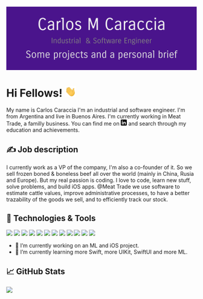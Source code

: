 
![Header](https://raw.githubusercontent.com/carlosmariacaraccia/carlosmariacaraccia/master/intro_frame.png "Header")

# Hi Fellows! <img src="https://raw.githubusercontent.com/carlosmariacaraccia/carlosmariacaraccia/master/wave.gif" width="30px">

My name is Carlos Caraccia I'm an industrial and software engineer. I'm from Argentina and live in Buenos Aires. I'm currently working in Meat Trade, a familly business. You can find me on [![LinkedIn][3.2]][3] and search through my education and achievements.

## &#x270d; Job description
I currently work as a VP of the company, I'm also a co-founder of it. So we sell frozen boned & boneless beef all over the world (mainly in China, Rusia and Europe). But my real passion is coding. I love to code, learn new stuff, solve problems, and build iOS apps. @Meat Trade we use software to estimate cattle values, improve administrative processes, to have a better trazability of the goods we sell, and to efficiently track our stock.

## 🔧 Technologies & Tools
![](https://img.shields.io/badge/OS-macOS-informational?style=flat&logo=macos&logoColor=white&color=4a148c)
![](https://img.shields.io/badge/Editor-Xcode-informational?style=flat&logo=Xcode&idea&logoColor=white&color=4a148c)
![](https://img.shields.io/badge/Editor-PyCharm-informational?style=flat&logo=PyCharm&idea&logoColor=white&color=4a148c)
![](https://img.shields.io/badge/Editor-Jupyter-informational?style=flat&logo=jupyter&idea&logoColor=white&color=4a148c)
![](https://img.shields.io/badge/Code-Swift-informational?style=flat&logo=swift&logoColor=white&color=4a148c)
![](https://img.shields.io/badge/Code-Python-informational?style=flat&logo=python&logoColor=white&color=4a148c)
![](https://img.shields.io/badge/Code-ObjectiveC-informational?style=flat&logo=objectivec&logoColor=white&color=4a148c)
![](https://img.shields.io/badge/Code-C-informational?style=flat&logo=C&logoColor=white&color=4a148c)
![](https://img.shields.io/badge/Shell-Bash-informational?style=flat&logo=gnu-bash&logoColor=white&color=4a148c)
![](https://img.shields.io/badge/Tool-Turicreate-informational?style=flat&logo=turi&logoColor=white&color=4a148c)
![](https://img.shields.io/badge/Tool-Tensorflow-informational?style=flat&logo=tensorflow&logoColor=white&color=4a148c)
![](https://img.shields.io/badge/Tool-Realm-informational?style=flat&logo=realm&logoColor=white&color=4a148c)


<!-- icons without padding -->

[3.2]: https://raw.githubusercontent.com/carlosmariacaraccia/carlosmariacaraccia/master/linkedin-3-16.png (LinkedIn icon without padding)

<!-- links to your social media accounts -->

[2]: https://github.com/carlosmariacaraccia
[3]: https://www.linkedin.com/in/carlos-maria-caraccia-380ab9128/n/

- 🔭 I’m currently working on an ML and iOS project.
- 🌱 I’m currently learning more Swift, more UIKit, SwiftUI and more ML. 

## &#x1f4c8; GitHub Stats

<a href="https://github.com/carlosmariacaraccia/carlosmariacaraccia">
  <img align="center" src="https://github-readme-stats.vercel.app/api/top-langs/?username=carlosmariacaraccia&hide=java,html&title_color=ffffff&text_color=c9cacc&icon_color=4a148c&bg_color=1d1f21" />
</a>


<!--
**carlosmariacaraccia/carlosmariacaraccia** is a ✨ _special_ ✨ repository because its `README.md` (this file) appears on your GitHub profile.

Here are some ideas to get you started:

- 🔭 I’m currently working on ...
- 🌱 I’m currently learning ...
- 👯 I’m looking to collaborate on ...
- 🤔 I’m looking for help with ...
- 💬 Ask me about ...
- 📫 How to reach me: ...
- 😄 Pronouns: ...
- ⚡ Fun fact: ...
-->
